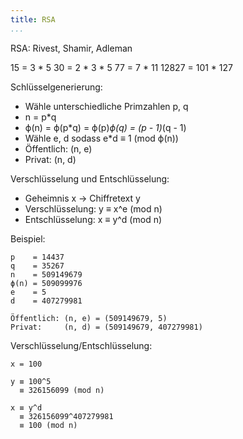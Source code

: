 ```yaml
---
title: RSA
...
```


RSA: Rivest, Shamir, Adleman

15 = 3 * 5
30 = 2 * 3 * 5
77 = 7 * 11
12827 = 101 * 127

Schlüsselgenerierung:

  * Wähle unterschiedliche Primzahlen p, q
  * n = p*q
  * ϕ(n) = ϕ(p*q) = ϕ(p)*ϕ(q) = (p - 1)*(q - 1)
  * Wähle e, d sodass e*d ≡ 1 (mod ϕ(n))
  * Öffentlich: (n, e)
  * Privat:     (n, d)

Verschlüsselung und Entschlüsselung:

  * Geheimnis x → Chiffretext y
  * Verschlüsselung: y ≡ x^e (mod n)
  * Entschlüsselung: x ≡ y^d (mod n)

Beispiel:

    p    = 14437
    q    = 35267
    n    = 509149679
    ϕ(n) = 509099976
    e    = 5
    d    = 407279981

    Öffentlich: (n, e) = (509149679, 5)
    Privat:     (n, d) = (509149679, 407279981)

Verschlüsselung/Entschlüsselung:

    x = 100

    y ≡ 100^5
      ≡ 326156099 (mod n)

    x ≡ y^d
      ≡ 326156099^407279981
      ≡ 100 (mod n)
